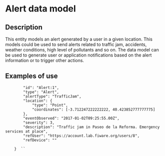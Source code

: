 # Alert data model

## Description
This entity models an alert generated by a user in a given location. This models could be used to send alerts related to traffic jam, accidents, weather conditions, high level of pollutants and so on.
The data model can be used to generate user or application notifications based on the alert information or to trigger other actions.

## Examples of use
```	{
		"id": "Alert:1",
		"type": "Alert",
		"alertType": "TrafficJam",
		"location": {
			"type": "Point",
			"coordinates": [-3.712247222222222, 40.423852777777775]
		},
		"eventObserved": "2017-01-02T09:25:55.00Z",
		"severity": 3,
		"description": "Traffic jam in Paseo de la Reforma. Emergency services at place",
		"refUser": "https://account.lab.fiware.org/users/8",
		"refDevice": ""
		
	}  ``
